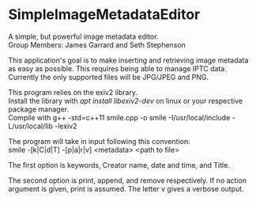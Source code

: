 # SimpleImageMetadataEditor  
A simple, but powerful image metadata editor.  
Group Members: James Garrard and Seth Stephenson  

  This application's goal is to make inserting and retrieving image metadata as easy as possible. This requires being able to manage IPTC data. Currently the only supported files will be JPG/JPEG and PNG.

This program relies on the exiv2 library.  
Install the library with *apt install libexiv2-dev* on linux or your respective package manager.   
Compile with g++ -std=c++11 smile.cpp -o smile -I/usr/local/include -L/usr/local/lib -lexiv2  

The program will take in input following this convention:   
smile -[k|C|d|T] -[p|a|r|v] \<metadata\> \<path to file\>  
  
The first option is keywords, Creator name, date and time, and Title.   

The second option is print, append, and remove respectively. If no action argument is given, print is assumed. The letter v gives a verbose output.
